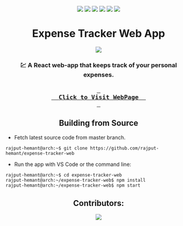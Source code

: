 <div align=center>

![][views] ![][stars] ![][forks] ![][issues] ![][license] ![][repo-size]

# Expense Tracker Web App

![](https://img.icons8.com/fluency/180/null/money-yours.png)

### 💹 A React web-app that keeps track of your personal expenses.

### **[<kbd> <br> &nbsp; **Click to Visit WebPage** &nbsp; <br> </kbd>][site]**

## Building from Source

</div>

- Fetch latest source code from master branch.

```console
rajput-hemant@arch:~$ git clone https://github.com/rajput-hemant/expense-tracker-web
```

- Run the app with VS Code or the command line:

```console
rajput-hemant@arch:~$ cd expense-tracker-web
rajput-hemant@arch:~/expense-tracker-web$ npm install
rajput-hemant@arch:~/expense-tracker-web$ npm start
```

<div align = center>

## Contributors:

[![][contributors]][contributors-graph]

</div>

<!----------------------------------{ Labels }--------------------------------->

[views]: https://komarev.com/ghpvc/?username=expense-tracker-web&label=view%20counter&color=red&style=flat
[repo-size]: https://img.shields.io/github/repo-size/rajput-hemant/expense-tracker-web
[issues]: https://img.shields.io/github/issues-raw/rajput-hemant/expense-tracker-web
[license]: https://img.shields.io/github/license/rajput-hemant/expense-tracker-web
[forks]: https://img.shields.io/github/forks/rajput-hemant/expense-tracker-web?style=flat
[stars]: https://img.shields.io/github/stars/rajput-hemant/expense-tracker-web
[contributors]: https://contrib.rocks/image?repo=rajput-hemant/expense-tracker-web&max=500
[contributors-graph]: https://github.com/rajput-hemant/expense-tracker-web/graphs/contributors
[site]: https://rajput-hemant.github.io/expense-tracker-web/
